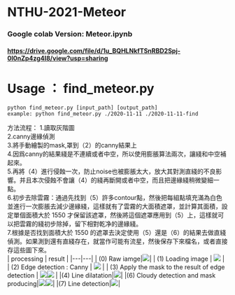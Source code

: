 # NTHU-2021-Meteor
### Google colab Version: Meteor.ipynb
#### https://drive.google.com/file/d/1u_BQHLNkfTSnRBD2Spj-0l0nZp4zg4I8/view?usp=sharing
# Usage ： find_meteor.py
    python find_meteor.py [input_path] [output_path]  
    example: python find_meteor.py ./2020-11-11 ./2020-11-11-find  

方法流程：
1.讀取灰階圖  
2.canny邊緣偵測  
3.將手動繪製的mask,罩到（2）的canny結果上  
4.因爲canny的結果綫是不連續或者中空，所以使用膨脹算法兩次，讓綫和中空補起來。  
5.再將（4）進行侵蝕一次，防止noise也被膨脹太大，放大其對測直綫的不良影響。并且本次侵蝕不會讓（4）的綫再斷開或者中空，而且把邊緣綫稍微變細一點。  
6.初步去除雲霧：通過先找到（5）許多contour點，然後把每組點填充滿為白色並進行一次膨脹去減少邊緣綫，這樣就有了雲霧的大面積遮罩，並計算其面積，設定單個面積大於 1550 才保留該遮罩，然後將這個遮罩應用到（5）上，這樣就可以把雲霧的綫初步除掉，留下相對乾净的邊緣綫。  
7.根據是否找到面積大於 1550 的遮罩去決定使用（5）還是（6）的結果去做直綫偵測。如果測到還有直綫存在，就當作可能有流星，然後保存下來檔名，或者直接存這些圖下來。  
| processing  |  result |
|---|---|
| (0) Raw iamge|![](https://i.imgur.com/8Yb2kSU.png)|
| (1) Loading image  |  ![](https://i.imgur.com/KtbXhrD.png) |
| (2) Edge detection : Canny | ![](https://i.imgur.com/pobFtF1.png)  |
| (3) Apply the mask to the result of edge detection  | ![](https://i.imgur.com/TD1lgmI.png)![](https://i.imgur.com/w7zdha8.png)  |
|(4) Line dilatation|![](https://i.imgur.com/EDxZmaH.png)|
|(6) Cloudy detection and mask producing|![](https://i.imgur.com/6MM1DbS.png)![](https://i.imgur.com/hJ2kZ1N.png)|
|(7) Line detection|![](https://i.imgur.com/HNgRMFk.png)|



